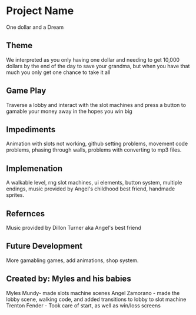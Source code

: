 # Project Name
One dollar and a Dream

## Theme
We interpreted as you only having one dollar and needing to get 10,000 dollars by the end of the day to save your grandma, but when you have that much you only get one chance to take it all

## Game Play
Traverse a lobby and interact with the slot machines and press a button to gamable your money away in the hopes you win big

## Impediments
Animation with slots not working, github setting problems, movement code problems, phasing through walls, problems with converting to mp3 files.

## Implemenation
A walkable level, rng slot machines, ui elements, button system, multiple endings, music provided by Angel's childhood best friend, handmade sprites.

## Refernces
Music provided by Dillon Turner aka Angel's best friend

## Future Development
More gamabling games, add animations, shop system.

## Created by: Myles and his babies
Myles Mundy- made slots machine scenes
Angel Zamorano - made the lobby scene, walking code, and added transitions to lobby to slot machine
Trenton Fender - Took care of start, as well as win/loss screens
